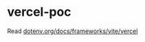 # vercel-poc

Read [dotenv.org/docs/frameworks/vite/vercel](https://www.dotenv.org/docs/frameworks/vite/vercel)
